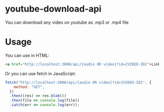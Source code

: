 # youtube-download-api

You can download any video on youtube as .mp3 or .mp4 file

# Usage

You can use in HTML:
```HTML
<a href="http://localhost:3000/api/{audio OR video}?id={VIDEO-ID}">Link</a>
```
Or you can use fetch in JavaScript:
```JavaScript
fetch("http://localhost:3000/api/{audio OR video}?id={VIDEO-ID}", {
    method: "GET",
  })
  .then((res) => res.blob())
  .then(file => console.log(file))
  .catch(err => console.log(err));
```
  
   
